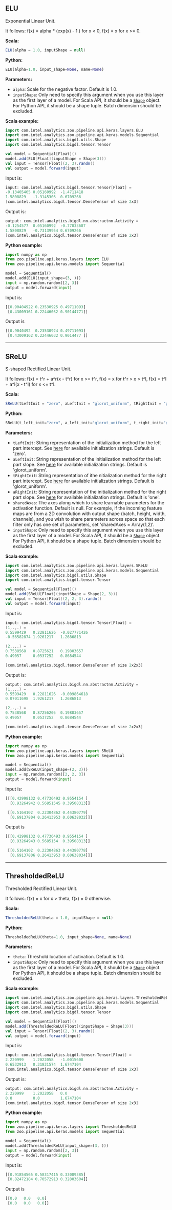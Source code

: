 ## **ELU**
Exponential Linear Unit.

It follows: f(x) =  alpha * (exp(x) - 1.) for x < 0, f(x) = x for x >= 0.

**Scala:**
```scala
ELU(alpha = 1.0, inputShape = null)
```
**Python:**
```python
ELU(alpha=1.0, input_shape=None, name=None)
```

**Parameters:**

* `alpha`: Scale for the negative factor. Default is 1.0.
* `inputShape`: Only need to specify this argument when you use this layer as the first layer of a model. For Scala API, it should be a [`Shape`](../keras-api-scala/#shape) object. For Python API, it should be a shape tuple. Batch dimension should be excluded.

**Scala example:**
```scala
import com.intel.analytics.zoo.pipeline.api.keras.layers.ELU
import com.intel.analytics.zoo.pipeline.api.keras.models.Sequential
import com.intel.analytics.bigdl.utils.Shape
import com.intel.analytics.bigdl.tensor.Tensor

val model = Sequential[Float]()
model.add(ELU[Float](inputShape = Shape(3)))
val input = Tensor[Float](2, 3).randn()
val output = model.forward(input)
```
Input is:
```scala
input: com.intel.analytics.bigdl.tensor.Tensor[Float] =
-0.13405465	0.05160992	-1.4711418
1.5808829	-1.3145303	0.6709266
[com.intel.analytics.bigdl.tensor.DenseTensor of size 2x3]
```
Output is:
```scala
output: com.intel.analytics.bigdl.nn.abstractnn.Activity =
-0.1254577	0.05160992	-0.77033687
1.5808829	-0.73139954	0.6709266
[com.intel.analytics.bigdl.tensor.DenseTensor of size 2x3]
```

**Python example:**
```python
import numpy as np
from zoo.pipeline.api.keras.layers import ELU
from zoo.pipeline.api.keras.models import Sequential

model = Sequential()
model.add(ELU(input_shape=(3, )))
input = np.random.random([2, 3])
output = model.forward(input)
```
Input is:
```python
[[0.90404922 0.23530925 0.49711093]
 [0.43009161 0.22446032 0.90144771]]
```
Output is
```python
[[0.9040492  0.23530924 0.49711093]
 [0.43009162 0.22446032 0.9014477 ]]
```

---
## **SReLU**
S-shaped Rectified Linear Unit.

It follows: f(x) = t^r + a^r(x - t^r) for x >= t^r, f(x) = x for t^r > x > t^l, f(x) = t^l + a^l(x - t^l) for x <= t^l.

**Scala:**
```scala
SReLU(tLeftInit = "zero", aLeftInit = "glorot_uniform", tRightInit = "glorot_uniform", aRightInit = "one", sharedAxes = null, inputShape = null)
```
**Python:**
```python
SReLU(t_left_init="zero", a_left_init="glorot_uniform", t_right_init="glorot_uniform", a_right_init="one", shared_axes=None, input_shape=None, name=None)
```

**Parameters:**

* `tLeftInit`: String representation of the initialization method for the left part intercept. See [here](initialization/#available-initialization-methods) for available initialization strings. Default is 'zero'.
* `aLeftInit`: String representation of the initialization method for the left part slope. See [here](initialization/#available-initialization-methods) for available initialization strings. Default is 'glorot_uniform'.
* `tRightInit`: String representation of ithe nitialization method for the right part intercept. See [here](initialization/#available-initialization-methods) for available initialization strings. Default is 'glorot_uniform'.
* `aRightInit`: String representation of the initialization method for the right part slope. See [here](initialization/#available-initialization-methods) for available initialization strings. Default is 'one'.
* `sharedAxes`: The axes along which to share learnable parameters for the activation function. Default is null.
For example, if the incoming feature maps are from a 2D convolution with output shape (batch, height, width, channels), and you wish to share parameters across space so that each filter only has one set of parameters, set 'sharedAxes = Array(1,2)'.
* `inputShape`: Only need to specify this argument when you use this layer as the first layer of a model. For Scala API, it should be a [`Shape`](../keras-api-scala/#shape) object. For Python API, it should be a shape tuple. Batch dimension should be excluded.

**Scala example:**
```scala
import com.intel.analytics.zoo.pipeline.api.keras.layers.SReLU
import com.intel.analytics.zoo.pipeline.api.keras.models.Sequential
import com.intel.analytics.bigdl.utils.Shape
import com.intel.analytics.bigdl.tensor.Tensor

val model = Sequential[Float]()
model.add(SReLU[Float](inputShape = Shape(2, 3)))
val input = Tensor[Float](2, 2, 3).randn()
val output = model.forward(input)
```
Input is:
```scala
input: com.intel.analytics.bigdl.tensor.Tensor[Float] =
(1,.,.) =
0.5599429	0.22811626	-0.027771426
-0.56582874	1.9261217	1.2686813

(2,.,.) =
0.7538568	0.8725621	0.19803657
0.49057	    0.0537252	0.8684544

[com.intel.analytics.bigdl.tensor.DenseTensor of size 2x2x3]
```
Output is:
```scala
output: com.intel.analytics.bigdl.nn.abstractnn.Activity =
(1,.,.) =
0.5599429	0.22811626	-0.009864618
0.07011698	1.9261217	1.2686813

(2,.,.) =
0.7538568	0.87256205	0.19803657
0.49057	    0.0537252	0.8684544

[com.intel.analytics.bigdl.tensor.DenseTensor of size 2x2x3]
```

**Python example:**
```python
import numpy as np
from zoo.pipeline.api.keras.layers import SReLU
from zoo.pipeline.api.keras.models import Sequential

model = Sequential()
model.add(SReLU(input_shape=(2, 3)))
input = np.random.random([2, 2, 3])
output = model.forward(input)
```
Input is:
```python
[[[0.42998132 0.47736492 0.9554154 ]
  [0.93264942 0.56851545 0.39508313]]

 [[0.5164102  0.22304862 0.44380779]
  [0.69137804 0.26413953 0.60638032]]]
```
Output is
```python
[[[0.42998132 0.47736493 0.9554154 ]
  [0.93264943 0.5685154  0.39508313]]

 [[0.5164102  0.22304863 0.44380778]
  [0.69137806 0.26413953 0.60638034]]]
```

---
## **ThresholdedReLU**
Thresholded Rectified Linear Unit.

It follows: f(x) = x for x > theta, f(x) = 0 otherwise.

**Scala:**
```scala
ThresholdedReLU(theta = 1.0, inputShape = null)
```
**Python:**
```python
ThresholdedReLU(theta=1.0, input_shape=None, name=None)
```

**Parameters:**

* `theta`: Threshold location of activation. Default is 1.0.
* `inputShape`: Only need to specify this argument when you use this layer as the first layer of a model. For Scala API, it should be a [`Shape`](../keras-api-scala/#shape) object. For Python API, it should be a shape tuple. Batch dimension should be excluded.

**Scala example:**
```scala
import com.intel.analytics.zoo.pipeline.api.keras.layers.ThresholdedReLU
import com.intel.analytics.zoo.pipeline.api.keras.models.Sequential
import com.intel.analytics.bigdl.utils.Shape
import com.intel.analytics.bigdl.tensor.Tensor

val model = Sequential[Float]()
model.add(ThresholdedReLU[Float](inputShape = Shape(3)))
val input = Tensor[Float](2, 3).randn()
val output = model.forward(input)
```
Input is:
```scala
input: com.intel.analytics.bigdl.tensor.Tensor[Float] =
2.220999	1.2022058	-1.0015608
0.6532913	0.31831574	1.6747104
[com.intel.analytics.bigdl.tensor.DenseTensor of size 2x3]
```
Output is:
```scala
output: com.intel.analytics.bigdl.nn.abstractnn.Activity =
2.220999	1.2022058	0.0
0.0	        0.0	        1.6747104
[com.intel.analytics.bigdl.tensor.DenseTensor of size 2x3]
```

**Python example:**
```python
import numpy as np
from zoo.pipeline.api.keras.layers import ThresholdedReLU
from zoo.pipeline.api.keras.models import Sequential

model = Sequential()
model.add(ThresholdedReLU(input_shape=(3, )))
input = np.random.random([2, 3])
output = model.forward(input)
```
Input is:
```python
[[0.91854565 0.58317415 0.33089385]
 [0.82472184 0.70572913 0.32803604]]
```
Output is
```python
[[0.0   0.0   0.0]
 [0.0   0.0   0.0]]
```
